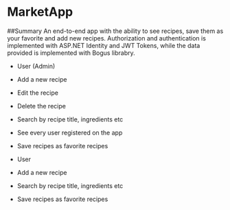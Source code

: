 # MarketApp
 ##Summary
 An end-to-end app with the ability to see recipes, save them as your favorite and add new recipes. Authorization and authentication is implemented with ASP.NET Identity and JWT Tokens, while the data provided is implemented with Bogus librabry.
 
 * User (Admin) 
  * Add a new recipe
  * Edit the recipe 
  * Delete the recipe  
  * Search by recipe title, ingredients etc
  * See every user registered on the app
  * Save recipes as favorite recipes
  
  * User 
  * Add a new recipe 
  * Search by recipe title, ingredients etc
  * Save recipes as favorite recipes
  
 
